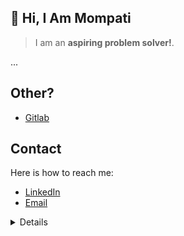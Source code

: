 ## 👋 Hi, I Am Mompati

> I am an <b>aspiring problem solver!</b>.
 
...

## Other?
- <a href="https://gitlab.com/RMompati" target="_blank">Gitlab</a>

## Contact
Here is how to reach me:
- [LinkedIn](https://www.linkedin.com/in/mompati-keetile-20a5a11b7)
- [Email](#)

<details>
<p align="center">
  <a href="https://github.com/RMompati">
    <img src="http://github-profile-summary-cards.vercel.app/api/cards/profile-details?username=RMompati&theme=transparent" />
  </a>
  <a href="https://github.com/RMompati">
    <img src="https://github-readme-streak-stats.herokuapp.com/?user=RMompati&hide_border=true&card_width=338&theme=transparent" />
  </a>
  <a href="https://github.com/RMompati">
    <img src="http://github-profile-summary-cards.vercel.app/api/cards/stats?username=RMompati&theme=transparent" />
  </a>
<!--   <a href="https://github.com/RMompati">
    <img src="https://github-readme-stats.vercel.app/api/top-langs/?username=RMompati&langs_count=10&exclude_repo=&hide=jupyter%20notebook,vim%20script,cmake,makefile,batchfile,emacs%20lisp,css,html&layout=default&card_width=699&hide_border=true&theme=transparent" />
  </a> -->
</p>
</details>
